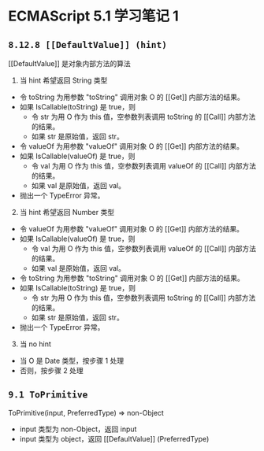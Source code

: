 # ECMAScript 5.1 学习笔记 1

##  `8.12.8 [[DefaultValue]] (hint)`

[[DefaultValue]] 是对象内部方法的算法

1. 当 hint 希望返回 String 类型
  * 令 toString 为用参数 "toString" 调用对象 O 的 [[Get]] 内部方法的结果。
  * 如果 IsCallable(toString) 是 true，则
    * 令 str 为用 O 作为 this 值，空参数列表调用 toString 的 [[Call]] 内部方法的结果。
    * 如果 str 是原始值，返回 str。
  * 令 valueOf 为用参数 "valueOf" 调用对象 O 的 [[Get]] 内部方法的结果。
  * 如果 IsCallable(valueOf) 是 true，则
    * 令 val 为用 O 作为 this 值，空参数列表调用 valueOf 的 [[Call]] 内部方法的结果。
    * 如果 val 是原始值，返回 val。
  * 抛出一个 TypeError 异常。
  
2. 当 hint 希望返回 Number 类型
  * 令 valueOf 为用参数 "valueOf" 调用对象 O 的 [[Get]] 内部方法的结果。
  * 如果 IsCallable(valueOf) 是 true，则
    * 令 val 为用 O 作为 this 值，空参数列表调用 valueOf 的 [[Call]] 内部方法的结果。
    * 如果 val 是原始值，返回 val。
  * 令 toString 为用参数 "toString" 调用对象 O 的 [[Get]] 内部方法的结果。
  * 如果 IsCallable(toString) 是 true，则
    * 令 str 为用 O 作为 this 值，空参数列表调用 toString 的 [[Call]] 内部方法的结果。
    * 如果 str 是原始值，返回 str。
  * 抛出一个 TypeError 异常。

3. 当 no hint
  * 当 O 是 Date 类型，按步骤 1 处理
  * 否则，按步骤 2 处理

## `9.1 ToPrimitive`

ToPrimitive(input, PreferredType) => non-Object

* input 类型为 non-Object，返回 input
* input 类型为 object，返回 [[DefaultValue]] (PreferredType)
